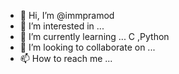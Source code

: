 - 👋 Hi, I’m @immpramod
- 👀 I’m interested in ... 
- 🌱 I’m currently learning ... C ,Python
- 💞️ I’m looking to collaborate on ...
- 📫 How to reach me ...

<!---
immpramod/immpramod is a ✨ special ✨ repository because its `README.md` (this file) appears on your GitHub profile.
You can click the Preview link to take a look at your changes.
--->
